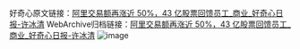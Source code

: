 好奇心原文链接：[阿里交易额再涨近 50%，43 亿股票回馈员工_商业_好奇心日报-许冰清](https://www.qdaily.com/articles/5737.html)
WebArchive归档链接：[阿里交易额再涨近 50%，43 亿股票回馈员工_商业_好奇心日报-许冰清](http://web.archive.org/web/20190623165420/https://www.qdaily.com/articles/5737.html)
![image](http://ww3.sinaimg.cn/large/007d5XDply1g3w92k4dihj30u02lib29)
